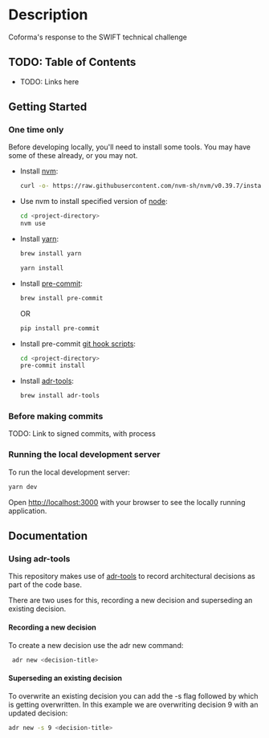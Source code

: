 # Description

Coforma's response to the SWIFT technical challenge

## TODO: Table of Contents

- TODO: Links here

## Getting Started

### One time only

Before developing locally, you'll need to install some tools. You may have some of these already, or you may not.

- Install [nvm](https://github.com/nvm-sh/nvm):

  ```bash
  curl -o- https://raw.githubusercontent.com/nvm-sh/nvm/v0.39.7/install.sh | bash
  ```

- Use nvm to install specified version of [node](https://nodejs.org/en):
  ```bash
  cd <project-directory>
  nvm use
  ```
- Install [yarn](https://classic.yarnpkg.com/en/docs/install):

  ```bash
  brew install yarn
  ```

  ```bash
  yarn install
  ```

- Install [pre-commit](https://pre-commit.com/#install):

  ```bash
  brew install pre-commit
  ```

  OR

  ```bash
  pip install pre-commit

  ```

- Install pre-commit [git hook scripts](https://pre-commit.com/#3-install-the-git-hook-scripts):

  ```bash
  cd <project-directory>
  pre-commit install
  ```

- Install [adr-tools](https://github.com/npryce/adr-tools/tree/master):

  ```bash
  brew install adr-tools
  ```

### Before making commits

TODO: Link to signed commits, with process

### Running the local development server

To run the local development server:

```bash
yarn dev
```

Open [http://localhost:3000](http://localhost:3000) with your browser to see the locally running application.

## Documentation

### Using adr-tools

This repository makes use of [adr-tools](https://github.com/npryce/adr-tools/tree/master) to record architectural decisions as part of the code base.

There are two uses for this, recording a new decision and superseding an existing decision.

#### Recording a new decision

To create a new decision use the adr new command:

```bash
 adr new <decision-title>
```

#### Superseding an existing decision

To overwrite an existing decision you can add the -s flag followed by which is getting overwritten. In this example we are overwriting decision 9 with an updated decision:

```bash
adr new -s 9 <decision-title>
```
